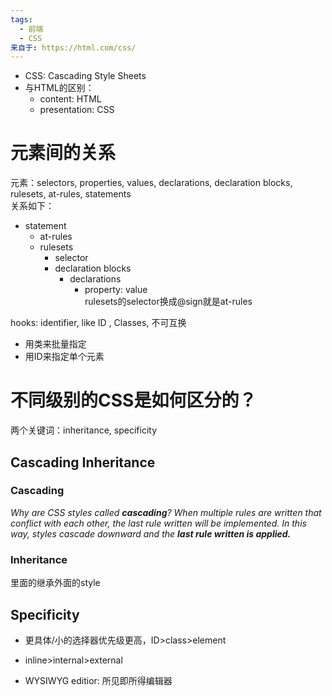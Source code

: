 ```yaml
---
tags:
  - 前端
  - CSS
来自于: https://html.com/css/
---
```

- CSS: Cascading Style Sheets  
- 与HTML的区别：  
	- content: HTML  
	- presentation: CSS  
# 元素间的关系  
元素：selectors, properties, values, declarations, declaration blocks, rulesets, at-rules, statements  
关系如下：  
* statement  
	* at-rules  
	* rulesets  
		* selector  
		* declaration blocks  
			* declarations  
				* property: value  
rulesets的selector换成@sign就是at-rules  

hooks: identifier, like ID , Classes, 不可互换  
- 用类来批量指定  
- 用ID来指定单个元素  

# 不同级别的CSS是如何区分的？  
两个关键词：inheritance, specificity  
## Cascading Inheritance  
### Cascading  
*Why are CSS styles called _**cascading**_? When multiple rules are written that conflict with each other, the last rule written will be implemented. In this way, styles cascade downward and the **last rule written is applied.***
### Inheritance  
里面的继承外面的style  

## Specificity  

- 更具体/小的选择器优先级更高，ID>class>element  
- inline>internal>external  

- WYSIWYG editior: 所见即所得编辑器  
